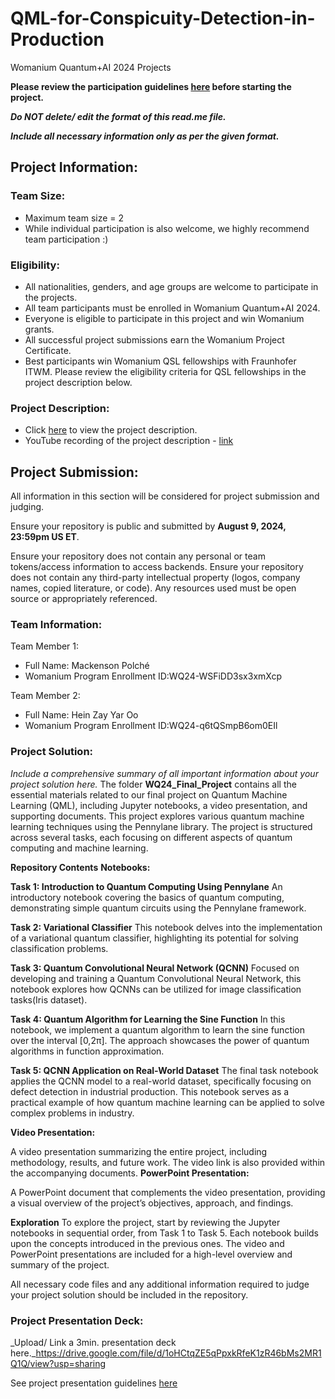 # QML-for-Conspicuity-Detection-in-Production
Womanium Quantum+AI 2024 Projects

**Please review the participation guidelines [here](https://github.com/womanium-quantum/Quantum-AI-2024) before starting the project.**

_**Do NOT delete/ edit the format of this read.me file.**_

_**Include all necessary information only as per the given format.**_

## Project Information:

### Team Size:
  - Maximum team size = 2
  - While individual participation is also welcome, we highly recommend team participation :)

### Eligibility:
  - All nationalities, genders, and age groups are welcome to participate in the projects.
  - All team participants must be enrolled in Womanium Quantum+AI 2024.
  - Everyone is eligible to participate in this project and win Womanium grants.
  - All successful project submissions earn the Womanium Project Certificate.
  - Best participants win Womanium QSL fellowships with Fraunhofer ITWM. Please review the eligibility criteria for QSL fellowships in the project description below.

### Project Description:
  - Click [here](https://drive.google.com/file/d/1AcctFeXjchtEhYzPUsHpP_b4HGlI4kq9/view?usp=sharing) to view the project description.
  - YouTube recording of the project description - [link](https://youtu.be/Ac1ihFcTRTc?si=i6AIVfQQh8ymYQYp)

## Project Submission:
All information in this section will be considered for project submission and judging.

Ensure your repository is public and submitted by **August 9, 2024, 23:59pm US ET**.

Ensure your repository does not contain any personal or team tokens/access information to access backends. Ensure your repository does not contain any third-party intellectual property (logos, company names, copied literature, or code). Any resources used must be open source or appropriately referenced.

### Team Information:
Team Member 1:
 - Full Name: Mackenson Polché
 - Womanium Program Enrollment ID:WQ24-WSFiDD3sx3xmXcp


Team Member 2:
 - Full Name: Hein Zay Yar Oo
 - Womanium Program Enrollment ID:WQ24-q6tQSmpB6om0EIl


### Project Solution:
_Include a comprehensive summary of all important information about your project solution here._
The folder **WQ24_Final_Project** contains all the essential materials related to our final project on Quantum Machine Learning (QML), including Jupyter notebooks, a video presentation, and supporting documents.
This project explores various quantum machine learning techniques using the Pennylane library. The project is structured across several tasks, each focusing on different aspects of quantum computing and machine learning.

**Repository Contents**
**Notebooks:**

**Task 1: Introduction to Quantum Computing Using Pennylane**
An introductory notebook covering the basics of quantum computing, demonstrating simple quantum circuits using the Pennylane framework.

**Task 2: Variational Classifier**
This notebook delves into the implementation of a variational quantum classifier, highlighting its potential for solving classification problems.

**Task 3: Quantum Convolutional Neural Network (QCNN)**
Focused on developing and training a Quantum Convolutional Neural Network, this notebook explores how QCNNs can be utilized for image classification tasks(Iris dataset).

**Task 4: Quantum Algorithm for Learning the Sine Function**
In this notebook, we implement a quantum algorithm to learn the sine function over the interval [0,2π]. The approach showcases the power of quantum algorithms in function approximation.

**Task 5: QCNN Application on Real-World Dataset**
The final task notebook applies the QCNN model to a real-world dataset, specifically focusing on defect detection in industrial production. This notebook serves as a practical example of how quantum machine learning can be applied to solve complex problems in industry.

**Video Presentation:**

A video presentation summarizing the entire project, including methodology, results, and future work. The video link is also provided within the accompanying documents.
**PowerPoint Presentation:**

A PowerPoint document that complements the video presentation, providing a visual overview of the project’s objectives, approach, and findings.

**Exploration**
To explore the project, start by reviewing the Jupyter notebooks in sequential order, from Task 1 to Task 5. Each notebook builds upon the concepts introduced in the previous ones. The video and PowerPoint presentations are included for a high-level overview and summary of the project.

All necessary code files and any additional information required to judge your project solution should be included in the repository. 

### Project Presentation Deck:
_Upload/ Link a 3min. presentation deck here._https://drive.google.com/file/d/1oHCtqZE5qPpxkRfeK1zR46bMs2MR1Q1Q/view?usp=sharing

See project presentation guidelines [here](https://docs.google.com/document/d/13nWF8AxFAfFYTWEYPT3BpPdYkqtxxSAjmuXj_zcMh-E/edit?usp=sharing)

